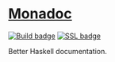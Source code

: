 # [Monadoc][]

[![Build badge][]][build status]
[![SSL badge][]][ssl status]

Better Haskell documentation.

[Monadoc]: https://monadoc.com
[Build badge]: https://quay.io/repository/tfausak/monadoc/status
[build status]: https://quay.io/repository/tfausak/monadoc
[SSL badge]: https://sslbadge.org/?domain=monadoc.com
[ssl status]: https://www.ssllabs.com/ssltest/analyze.html?d=monadoc.com
